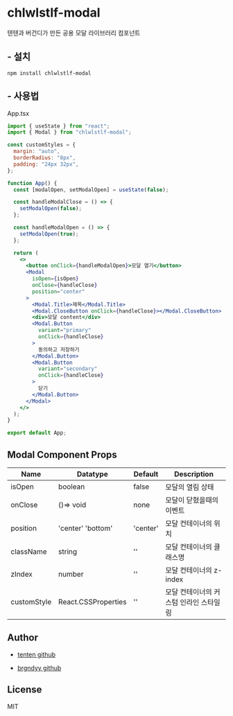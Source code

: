# chlwlstlf-modal

텐텐과 버건디가 만든 공용 모달 라이브러리 컴포넌트

## - 설치

```
npm install chlwlstlf-modal
```

## - 사용법

App.tsx

```jsx
import { useState } from "react";
import { Modal } from "chlwlstlf-modal";

const customStyles = {
  margin: "auto",
  borderRadius: "8px",
  padding: "24px 32px",
};

function App() {
  const [modalOpen, setModalOpen] = useState(false);

  const handleModalClose = () => {
    setModalOpen(false);
  };

  const handleModalOpen = () => {
    setModalOpen(true);
  };

  return (
    <>
      <button onClick={handleModalOpen}>모달 열기</button>
      <Modal
        isOpen={isOpen}
        onClose={handleClose}
        position="center"
      >
        <Modal.Title>제목</Modal.Title>
        <Modal.CloseButton onClick={handleClose}></Modal.CloseButton>
        <div>모달 content</div>
        <Modal.Button
          variant="primary"
          onClick={handleClose}
        >
          동의하고 저장하기
        </Modal.Button>
        <Modal.Button
          variant="secondary"
          onClick={handleClose}
        >
          닫기
        </Modal.Button>
      </Modal>
    </>
  );
}

export default App;
```

## Modal Component Props

| Name        | Datatype            | Default  | Description                            |
| ----------- | ------------------- | -------- | -------------------------------------- |
| isOpen      | boolean             | false    | 모달의 열림 상태                       |
| onClose     | ()=> void           | none     | 모달이 닫혔을때의 이벤트               |
| position    | 'center' 'bottom'   | 'center' | 모달 컨테이너의 위치                   |
| className   | string              | ''       | 모달 컨테이너의 클래스명               |
| zIndex      | number              | ''       | 모달 컨테이너의 z-index                |
| customStyle | React.CSSProperties | ''       | 모달 컨테이너의 커스텀 인라인 스타일링 |

## Author

- [tenten github](https://github.com/chlwlstlf)

- [brgndyy github](https://github.com/brgndyy)

## License

MIT
